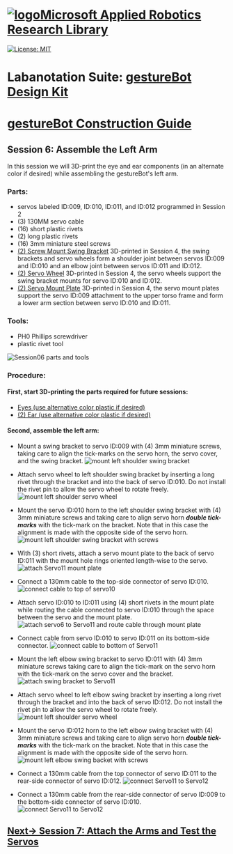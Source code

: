 # [![logo](/MARR_logo.png)Microsoft Applied Robotics Research Library](https://github.com/davidbaumert/AppliedRoboticsResearchLibrary)
[![License: MIT](https://img.shields.io/badge/License-MIT-yellow.svg)](https://opensource.org/licenses/MIT)  

# Labanotation Suite: [gestureBot Design Kit](/README.md)

# [gestureBot Construction Guide](/hardware/README.md)

## **Session 6:** Assemble the Left Arm
In this session we will 3D-print the eye and ear components (in an alternate color if desired) while assembling the gestureBot's left arm.

### Parts: 
- servos labeled ID:009, ID:010, ID:011, and ID:012 programmed in Session 2
- (3) 130MM servo cable
- (16) short plastic rivets
- (2) long plastic rivets
- (16) 3mm miniature steel screws
- [(2) Screw Mount Swing Bracket](https://github.com/davidbaumert/gestureBotDesignKit/blob/main/hardware/3D_print/gb_SwingBracket.stl) 3D-printed in Session 4, the swing brackets and servo wheels form a shoulder joint between servos ID:009 and ID:010 and an elbow joint between servos ID:011 and ID:012.
- [(2) Servo Wheel](https://github.com/davidbaumert/gestureBotDesignKit/blob/main/hardware/3D_print/gb_ServoWheel.stl) 3D-printed in Session 4, the servo wheels support the swing bracket mounts for servo ID:010 and ID:012.
- [(2) Servo Mount Plate](https://github.com/davidbaumert/gestureBotDesignKit/blob/main/hardware/3D_print/gb_ServoMountPlate.stl) 3D-printed in Session 4, the servo mount plates support the servo ID:009 attachment to the upper torso frame and form a lower arm section between servo ID:010 and ID:011.

### Tools: 
- PH0 Phillips screwdriver
- plastic rivet tool

![Session06 parts and tools](/docs_images/gB_Session06_PartsTools.jpg)

### **Procedure:**

#### **First, start 3D-printing the parts required for future sessions:**
- [Eyes (use alternative color plastic if desired)](https://github.com/davidbaumert/gestureBotDesignKit/blob/main/hardware/3D_print/gb_Eyes.stl)
- [(2) Ear (use alternative color plastic if desired)](https://github.com/davidbaumert/gestureBotDesignKit/blob/main/hardware/3D_print/gb_Ear.stl)

#### **Second, assemble the left arm:**
- Mount a swing bracket to servo ID:009 with (4) 3mm miniature screws, taking care to align the tick-marks on the servo horn, the servo cover, and the swing bracket.
![mount left shoulder swing bracket](/docs_images/gB_Session06_MountLeftShoulderSwingBracket.jpg)

- Attach servo wheel to left shoulder swing bracket by inserting a long rivet through the bracket and into the back of servo ID:010. Do not install the rivet pin to allow the servo wheel to rotate freely.
![mount left shoulder servo wheel](/docs_images/gB_Session06_Servo10WheelInstall.jpg)

- Mount the servo ID:010 horn to the left shoulder swing bracket with (4) 3mm miniature screws and taking care to align servo horn ***double tick-marks*** with the tick-mark on the bracket. Note that in this case the alignment is made with the opposite side of the servo horn.
![mount left shoulder swing bracket with screws](/docs_images/gB_Session06_Servo10InstallScrews.jpg)

- With (3) short rivets, attach a servo mount plate to the back of servo ID:011 with the mount hole rings oriented length-wise to the servo.
![attach Servo11 mount plate](/docs_images/gB_Session06_Servo11MountPlate.jpg)

- Connect a 130mm cable to the top-side connector of servo ID:010. 
![connect cable to top of servo10](/docs_images/gB_Session06_Servo10ConnectCable.jpg)

- Attach servo ID:010 to ID:011 using (4) short rivets in the mount plate while routing the cable connected to servo ID:010 through the space between the servo and the mount plate.
![attach servo6 to Servo11 and route cable through mount plate](/docs_images/gB_Session06_MountServo10Servo11MountPlate_RouteCable.jpg)

- Connect cable from servo ID:010 to servo ID:011 on its bottom-side connector.
![connect cable to bottom of Servo11](/docs_images/gB_Session06_Connect10toServo11.jpg)

- Mount the left elbow swing bracket to servo ID:011 with (4) 3mm miniature screws taking care to align the tick-mark on the servo horn with the tick-mark on the servo cover and the bracket.
![attach swing bracket to Servo11](/docs_images/gB_Session06_MountServo11SwingBracket.jpg)

- Attach servo wheel to left elbow swing bracket by inserting a long rivet through the bracket and into the back of servo ID:012. Do not install the rivet pin to allow the servo wheel to rotate freely.
![mount left shoulder servo wheel](/docs_images/gB_Session06_Servo12WheelInstall.jpg)

- Mount the servo ID:012 horn to the left elbow swing bracket with (4) 3mm miniature screws and taking care to align servo horn ***double tick-marks*** with the tick-mark on the bracket. Note that in this case the alignment is made with the opposite side of the servo horn.
![mount left elbow swing backet with screws](/docs_images/gB_Session06_Servo12InstallScrews.jpg)

- Connect a 130mm cable from the top connector of servo ID:011 to the rear-side connector of servo ID:012.
![connect Servo11 to Servo12](/docs_images/gB_Session06_ConnectServo11toServo12.jpg)

- Connect a 130mm cable from the rear-side connector of servo ID:009 to the bottom-side connector of servo ID:010.
![connect Servo11 to Servo12](/docs_images/gB_Session06_ConnectServo9toServo10.jpg)

## [**Next-> Session 7:** Attach the Arms and Test the Servos](/docs_images/Session07.md)
